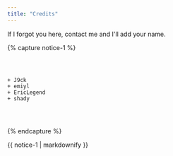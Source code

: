 ```yaml
---
title: "Credits"
---
```


If I forgot you here, contact me and I'll add your name.

{% capture notice-1 %}<pre>

    + J9ck
    + emiyl
    + EricLegend
    + shady

</pre>{% endcapture %}

<div class="notice">{{ notice-1 | markdownify }}</div>
